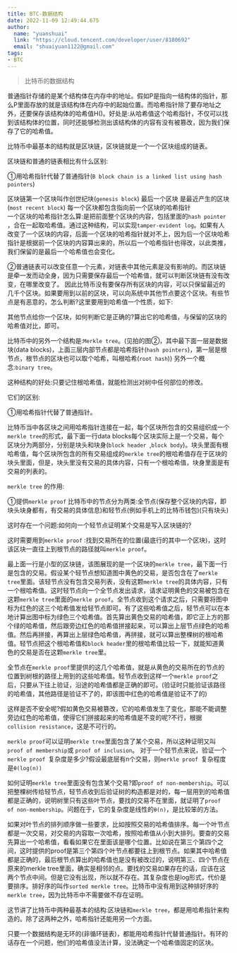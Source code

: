 ```yaml
---
title: BTC-数据结构
date: 2022-11-09 12:49:44.675
author:
  name: "yuanshuai"
  link: "https://cloud.tencent.com/developer/user/8180692"
  email: "shuaiyuan1122@gmail.com"
tags: 
- BTC
---
```


> 比特币的数据结构

普通指针存储的是某个结构体在内存中的地址。假如P是指向一结构体的指针，那么P里面存放的就是该结构体在内存中的起始位置。而哈希指针除了要存地址之外，还要保存该结构体的哈希值H()。好处是:从哈希值这个哈希指针，不仅可以找到该结构体的位置，同时还能够检测出该结构体的内容有没有被篡改，因为我们保存了它的哈希值。

比特币中最基本的结构就是区块链，区块链就是一个一个区块组成的链表。

区块链和普通的链表相比有什么区别:

①用哈希指针代替了普通指针(`B block chain is a linked list using hash pointers`)

区块链第一个区块叫作创世纪块(`genesis block`) 最后一个区块 是最近产生的区块(`most recent block`) 每一个区块都包含指向前一个区块的哈希指针  
一个区块的哈希指针怎么算:是把前面整个区块的内容，包括里面的`hash pointer` ，合在一起取哈希值。通过这种结构，可以实现`tamper-evident log`。如果有人改变了一个区块的内容，后面一个区块的哈希指针就对不上，因为后一个区块哈希指针是根据前一个区块的内容算出来的，所以后一个哈希指针也得改，以此类推，我们保留的是最后一个哈希值也会变化。

②普通链表可以改变任意一个元素，对链表中其他元素是没有影响的。而区块链是牵一发而动全身，因为只需要保存最后一个哈希值，就可以判断区块链有没有改变，在哪里改变了。
因此比特币没有要保存所有区块的内容，可以只保留最近的几千个区块。如果要用到以前的区块，可以向系统中其他节点要这个区块。有些节点是有恶意的，怎么判断?这里要用到哈希值一个性质，如下:

其他节点给你一个区块，如何判断它是正确的?算出它的哈希值，与保留的区块的哈希值对比，即可。

比特币中的另外一个结构是:`Merkle tree`。(见拍的图②，其中最下面一层是数据块(data blocks)，上面三层内部节点都是哈希指针(`hash pointers`)，第一层是根节点，根节点的区块也可以取个哈希，叫根哈希(`root hash`))
另外一个概念:`binary tree`。

这种结构的好处:只要记住根哈希值，就能检测出对树中任何部位的修改。

它们的区别:

①用哈希指针代替了普通指针。

比特币当中各区块之间用哈希指针连接在一起，每个区块所包含的交易组织成一个`merkle tree`的形式，最下面一行data blocks每个区块实际上是一个交易，每个区块分为两部分，分别是块头和块身(`block header `,`block body`)。块头里面有根哈希值，每个区块所包含的所有交易组成的`merkle tree`的根哈希值存在于区块的块头里面，但是，块头里没有交易的具体内容，只有一个根哈希值，块身里面是有交易的列表的。

`merkle tree` 的作用:

①提供`merkle proof` 
比特币中的节点分为两类:全节点(保存整个区块的内容，即块头块身都有，有交易的具体信息)和轻节点(例如手机上的比特币钱包)(只有块头)

这时存在一个问题:如何向一个轻节点证明某个交易是写入区块链的?

这时需要用到`merkle proof` :找到交易所在的位置(最底行的其中一个区块)，这时该区块一直往上到根节点的路径就叫`merkle proof`。

最上面一行是小型的区块链，该图展现的是一个区块的`merkle tree`，最下面一行是包含的交易。假设某个轻节点想知道图中黄色的交易，是否包含在了`merkle tree`里面。该轻节点没有包含交易列表，没有这颗`merkle tree`的具体内容，只有一个根哈希值。这时轻节点向一个全节点发出请求，请求证明黄色的交易被包含在这颗`merkle tree`里面的`merkle proof`。全节点收到这个请求之后，只需要将图中标为红色的这三个哈希值发给轻节点即可。有了这些哈希值之后，轻节点可以在本地计算出图中标为绿色三个哈希值。首先算出黄色交易的哈希值，即它正上方的那个绿的哈希值，然后跟旁边红色的哈希值拼接起来，可以算出上层节点绿色的哈希值。然后再拼接，再算出上层绿色哈希值，再拼接，就可以算出整棵树的根哈希值。轻节点把这个根哈希值和`block header`里的根哈希值比较一下，就能知道黄色的交易是否在这颗`merkle tree`里。

全节点在`merkle proof`里提供的这几个哈希值，就是从黄色的交易所在的节点的位置到树根的路径上用到的这些哈希值。轻节点收到这样一个`merkle proof`之后，只要从下往上验证，沿途的哈希值都是正确的即可。(验证时只能验证该路径的哈希值，其他路径是验证不了的，即该图中红色的哈希值是验证不了的)

这样是否不安全呢?假如黄色交易被篡改，它的哈希值发生了变化，那能不能调整旁边红色的哈希值，使得它们拼接起来的哈希值是不变的呢?不行，根据`collision resistance`，这是不可行的。

`merkle proof`可以证明`merkle tree`里面包含了某个交易，所以这种证明又叫`proof of membership`或 `proof of inclusion`。
对于一个轻节点来说，验证一个`merkle proof `复杂度是多少?假设最底层有n个交易，则`merkle proof `复杂程度是`θ(log(n))`

如何证明`merkle tree`里面没有包含某个交易?即`proof of non-membership`。可以把整棵树传给轻节点，轻节点收到后验证树的构造都是对的，每一层用到的哈希值都是正确的，说明树里只有这些叶节点，要找的交易不在里面，就证明了`proof of non-membership`。问题在于，它的复杂度是线性的`θ(n)`，是比较笨的方法。

如果对叶节点的排列顺序做一些要求，比如按照交易的哈希值排序。每一个叶节点都是一次交易，对交易的内容取一次哈希，按照哈希值从小到大排列。要查的交易先算出一个哈希值，看看如果它在里面该是哪个位置。比如说在第三个第四个之间，这时提供的proof是第三个第四个叶节点都要往上到根节点。如果其中哈希值都是正确的，最后根节点算出的哈希值也是没有被改过的，说明第三、四个节点在原来的merkle tree里面，确实是相邻的点。要找的交易如果存在的话，应该在这两个节点中间。但是它没有出现，所以就不存在。其复杂度也是log形式，代价是要排序。排好序的叫作`sorted merkle tree`。比特币中没有用到这种排好序的`merkle tree`，因为比特币中不需要做不存在证明。

这节讲了比特币中两种最基本的结构:区块链和`merkle tree`，都是用哈希指针来构造的。除了这两种之外，哈希指针还能用另一个方面。

只要一个数据结构是无环的(非循环链表)，都能用哈希指针代替普通指针。有环的话存在一个问题，他们的哈希值没法计算，没法确定一个哈希值固定的区块。